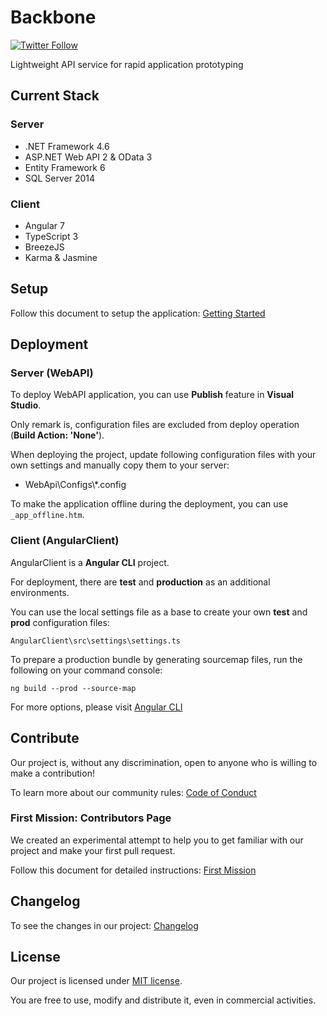 # Backbone

[![Twitter Follow](https://img.shields.io/twitter/follow/forCrowd.svg?style=social)](https://twitter.com/forCrowd)

Lightweight API service for rapid application prototyping

## Current Stack

### Server

* .NET Framework 4.6
* ASP.NET Web API 2 & OData 3
* Entity Framework 6
* SQL Server 2014

### Client

* Angular 7
* TypeScript 3
* BreezeJS
* Karma & Jasmine

## Setup

Follow this document to setup the application: [Getting Started](https://github.com/forcrowd/Backbone/wiki/Getting-Started)

## Deployment

### Server (WebAPI)

To deploy WebAPI application, you can use **Publish** feature in **Visual Studio**.  

Only remark is, configuration files are excluded from deploy operation (**Build Action: 'None'**).  

When deploying the project, update following configuration files with your own settings and manually copy them to your server:
* WebApi\Configs\\*.config

To make the application offline during the deployment, you can use `_app_offline.htm`.

### Client (AngularClient)

AngularClient is a **Angular CLI** project.

For deployment, there are **test** and **production** as an additional environments.

You can use the local settings file as a base to create your own **test** and **prod** configuration files:

    AngularClient\src\settings\settings.ts

To prepare a production bundle by generating sourcemap files, run the following on your command console:

    ng build --prod --source-map

For more options, please visit [Angular CLI](https://github.com/angular/angular-cli)

## Contribute

Our project is, without any discrimination, open to anyone who is willing to make a contribution!  

To learn more about our community rules: [Code of Conduct](/CODE_OF_CONDUCT.md)

### First Mission: Contributors Page

We created an experimental attempt to help you to get familiar with our project and make your first pull request.

Follow this document for detailed instructions: [First Mission](https://github.com/forCrowd/Backbone/wiki/First-Mission)

## Changelog

To see the changes in our project: [Changelog](/CHANGELOG.md)

## License

Our project is licensed under [MIT license](/LICENSE).

You are free to use, modify and distribute it, even in commercial activities.
